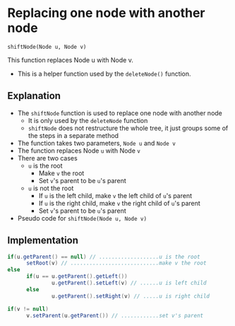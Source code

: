 # Replacing one node with another node

`shiftNode(Node u, Node v)`

This function replaces Node u with Node v. 
- This is a helper function used by the `deleteNode()` function.

## Explanation

- The `shiftNode` function is used to replace one node with another node
  - It is only used by the `deleteNode` function
  - `shiftNode` does not restructure the whole tree, it just groups some of the steps in a separate method
- The function takes two parameters, `Node u` and `Node v`
- The function replaces Node `u` with Node `v`
- There are two cases
  - `u` is the root
    - Make `v` the root
    - Set `v`'s parent to be `u`'s parent
  - `u` is not the root
    - If `u` is the left child, make `v` the left child of `u`'s parent
    - If `u` is the right child, make `v` the right child of `u`'s parent
    - Set `v`'s parent to be `u`'s parent
- Pseudo code for `shiftNode(Node u, Node v)`

## Implementation

``` java
if(u.getParent() == null) // ...................u is the root
      setRoot(v) // ............................make v the root
else
      if(u == u.getParent().getLeft())
              u.getParent().setLeft(v) // ......u is left child
      else
              u.getParent().setRight(v) // .....u is right child

if(v != null)
      v.setParent(u.getParent()) // ............set v's parent
```
